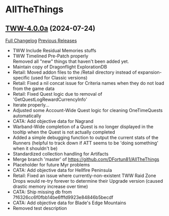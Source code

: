 # AllTheThings

## [TWW-4.0.0a](https://github.com/DFortun81/AllTheThings/tree/TWW-4.0.0a) (2024-07-24)
[Full Changelog](https://github.com/DFortun81/AllTheThings/compare/TWW-4.0.0...TWW-4.0.0a) [Previous Releases](https://github.com/DFortun81/AllTheThings/releases)

- TWW Include Residual Memories stuffs  
- TWW Timelined Pre-Patch properly  
    Removed all "new" things that haven't been added yet.  
- Maintain copy of Dragonflight ExplorationDB  
- Retail: Moved addon files to the /Retail directory instead of expansion-specific (used for Classic versions)  
- Retail: Fixed a nil concat issue for Criteria names when they do not load from the game data  
- Retail: Fixed Quest logic due to removal of 'GetQuestLogRewardCurrencyInfo'  
- Iterate properly...  
- Adjusted some Account-Wide Quest logic for cleaning OneTimeQuests automatically  
- CATA: Add objective data for Nagrand  
- Warband-Wide completion of a Quest is no longer displayed in the tooltip when the Quest is not actually completed  
- Added a simple debugging function to output the current stats of the Runners (helpful to track down if ATT seems to be 'doing something' when it shouldn't be)  
- Standardized collection handling for Artifacts  
- Merge branch 'master' of https://github.com/DFortun81/AllTheThings  
- Placeholder for future Myr problems  
- CATA: Add objective data for Hellfire Peninsula  
- Retail: Fixed an issue where currently-non-existent TWW Raid Zone Drops would re-try forever to determine their Upgrade version (caused drastic memory increase over time)  
- CATA: Ship missing db from 7f6326cc6f0fbb14be6fffd9923e84846b5becdf  
- CATA: Add objective data for Blade's Edge Mountains  
- Removed test description  

